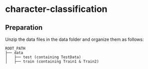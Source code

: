 # character-classification

## Preparation

Unzip the data files in the data folder and organize them as follows:
```
ROOT_PATH
├── data
│   ├── test (containing TestData)
│   ├── train (containing Train1 & Train2)